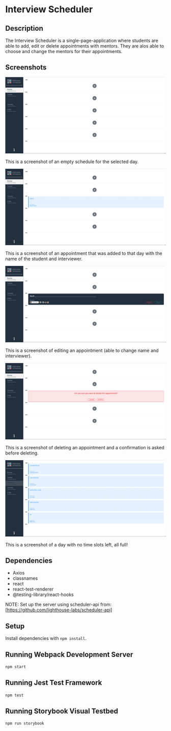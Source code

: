 # Interview Scheduler

## Description

The Interview Scheduler is a single-page-application where students are able to add, edit or delete appointments with mentors. They are alos able to choose and change the mentors for their appointments. 

## Screenshots

!["Screenshot of Empty Schedule for Selected day"](https://github.com/ThusharaN2/scheduler/blob/master/docs/EmptySchedule.png)

This is a screenshot of an empty schedule for the selected day.

!["Screenshot of Added Appointment"](https://github.com/ThusharaN2/scheduler/blob/master/docs/AddedAppt.png)

This is a screenshot of an appointment that was added to that day with the name of the student and interviewer.

!["Screenshot Editing an Appointment"](https://github.com/ThusharaN2/scheduler/blob/master/docs/EditAppt.png)

This is a screenshot of editing an appointment (able to change name and interviewer).

!["Screenshot Deleting an Appointment"](https://github.com/ThusharaN2/scheduler/blob/master/docs/DeleteAppt.png)

This is a screenshot of deleting an appointment and a confirmation is asked before deleting.

!["Screenshot of Full Schedule for Selected Day"](https://github.com/ThusharaN2/scheduler/blob/master/docs/FullSchedule.png)

This is a screenshot of a day with no time slots left, all full!


## Dependencies

- Axios
- classnames
- react
- react-test-renderer
- @testing-library/react-hooks

NOTE:
Set up the server using scheduler-api from: [https://github.com/lighthouse-labs/scheduler-api]

## Setup

Install dependencies with `npm install`.

## Running Webpack Development Server

```sh
npm start
```

## Running Jest Test Framework

```sh
npm test
```

## Running Storybook Visual Testbed

```sh
npm run storybook
```
